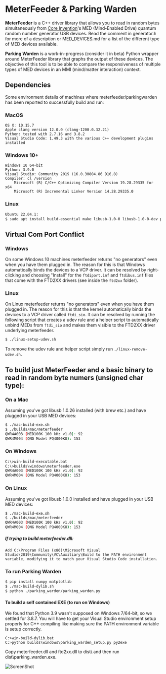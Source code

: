 # MeterFeeder & Parking Warden

**MeterFeeder** is a C++ driver library that allows you to read in random bytes simultaneously from [Core Invention](https://coreinvention.com/)'s MED (Mind-Enabled Drive) quantum random number generator USB devices. Read the comment in generator.h for more of a description or MED_DEVICES.md for a list of the different type of MED devices available.

**Parking Warden** is a work-in-progress (consider it in beta) Python wrapper around MeterFeeder library that graphs the output of these devices. The objective of this tool is to be able to compare the responsiveness of multiple types of MED devices in an MMI (mind/matter interaction) context.

## Dependencies

Some environment details of machines where meterfeeder/parkingwarden has been reported to successfully build and run:

### MacOS

```
OS X: 10.15.7
Apple clang version 12.0.0 (clang-1200.0.32.21)
Python: tested with 2.7.16 and 3.8.2
Visual Studio Code: 1.49.3 with the various C++ development plugins installed
```

### Windows 10+

```
Windows 10 64-bit
Python: 3.9.0
Visual Studio: Community 2019 (16.0.30804.86 D16.8)
Compiler: cl /version
    Microsoft (R) C/C++ Optimizing Compiler Version 19.28.29335 for x64 
    Microsoft (R) Incremental Linker Version 14.28.29335.0
```

### Linux

```bash
Ubuntu 22.04.1:
$ sudo apt install build-essential make libusb-1.0-0 libusb-1.0-0-dev python3
```

## Virtual Com Port Conflict

### Windows

On some Windows 10 machines meterfeeder returns "no generators" even when you have them plugged in. The reason for this is that Windows automatically binds the devices to a VCP driver. It can be resolved by right-clicking and choosing "Install" for the `ftdiport.inf` and `ftdibus.inf` files that come with the FTD2XX drivers (see inside the `ftd2xx` folder).

### Linux

On Linux meterfeeder returns "no generators" even when you have them plugged in. The reason for this is that the kernel automatically binds the devices to a VCP driver called `ftdi_sio`. It can be resolved by running the following script that creates a udev rule and a helper script to automatically unbind MEDs from `ftdi_sio` and makes them visible to the FTD2XX driver underlying meterfeeder.

```bash
$ ./linux-setup-udev.sh
```

To remove the udev rule and helper script simply run `./linux-remove-udev.sh`.

## To build just MeterFeeder and a basic binary to read in random byte numers (unsigned char type):

### On a Mac

Assuming you've got libusb 1.0.26 installed (with brew etc.) and have plugged in your USB MED devices:

```bash
$ ./mac-build-exe.sh 
$ ./builds/mac/meterfeeder
QWR4A003 (MED100K 100 kHz v1.0): 92
QWR4M004 (QNG Model PQ4000KU): 153
```

### On Windows

```bash
C:\>win-build-executable.bat
C:\>builds\windows\meterfeeder.exe
QWR4A003 (MED100K 100 kHz v1.0): 92
QWR4M004 (QNG Model PQ4000KU): 153
```

### On Linux

Assuming you've got libusb 1.0.0 installed and have plugged in your USB MED devices:

```bash
$ ./mac-build-exe.sh 
$ ./builds/mac/meterfeeder
QWR4A003 (MED100K 100 kHz v1.0): 92
QWR4M004 (QNG Model PQ4000KU): 153
```

##### If trying to build meterfeeder.dll:
```
Add C:\Program Files (x86)\Microsoft Visual Studio\2019\Community\VC\Auxiliary\Build to the PATH environment variable, modifying it to match your Visual Studio Code installation.
```

### To run Parking Warden

```bash
$ pip install numpy matplotlib
$ ./mac-build-dylib.sh
$ python ./parking_warden/parking_warden.py
```

#### To build a self contained EXE (to run on Windows)

We found that Python 3.9 wasn't supposed on Windows 7/64-bit, so we settled for 3.8.7. You will have to get your Visual Studio environment setup properly for C++ compiling like making sure the PATH environment variable is setup correctly.

```DOS
C:>win-build-dylib.bat
C:>python builds\windows\parking_warden_setup.py py2exe
```

Copy meterfeeder.dll and ftd2xx.dll to dist\ and then run dist\parking_warden.exe.



![ScreenShot](https://raw.github.com/vfp2/MeterFeeder/master/pw_screenshot.png)
